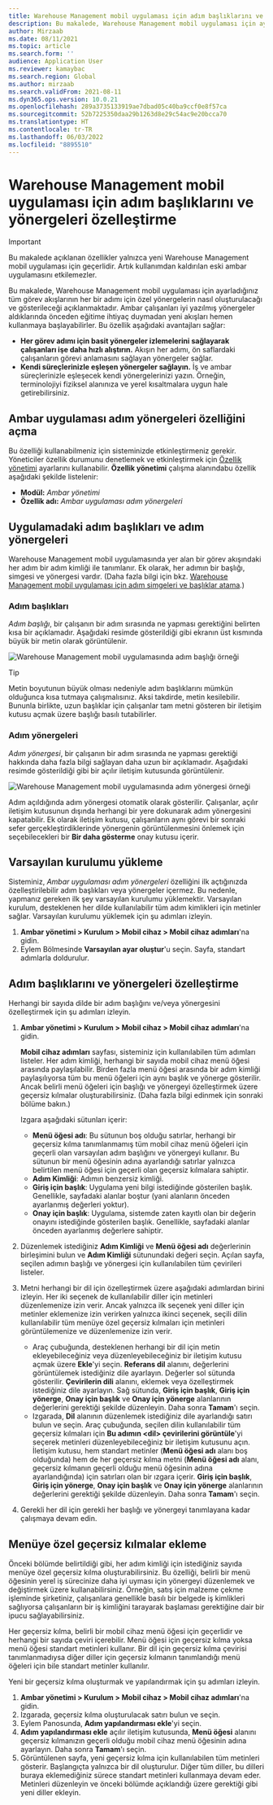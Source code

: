```yaml
---
title: Warehouse Management mobil uygulaması için adım başlıklarını ve yönergeleri özelleştirme
description: Bu makalede, Warehouse Management mobil uygulaması için ayarladığınız her bir görev akışının tüm adımları için özel yönergelerin nasıl oluşturulacağı ve gösterileceği açıklanmaktadır.
author: Mirzaab
ms.date: 08/11/2021
ms.topic: article
ms.search.form: ''
audience: Application User
ms.reviewer: kamaybac
ms.search.region: Global
ms.author: mirzaab
ms.search.validFrom: 2021-08-11
ms.dyn365.ops.version: 10.0.21
ms.openlocfilehash: 289a3735133919ae7dbad05c40ba9ccf0e8f57ca
ms.sourcegitcommit: 52b7225350daa29b1263d8e29c54ac9e20bcca70
ms.translationtype: HT
ms.contentlocale: tr-TR
ms.lasthandoff: 06/03/2022
ms.locfileid: "8895510"
---
```

# <a name="customize-step-titles-and-instructions-for-the-warehouse-management-mobile-app"></a>Warehouse Management mobil uygulaması için adım başlıklarını ve yönergeleri özelleştirme

> [!IMPORTANT]
> Bu makalede açıklanan özellikler yalnızca yeni Warehouse Management mobil uygulaması için geçerlidir. Artık kullanımdan kaldırılan eski ambar uygulamasını etkilemezler.

Bu makalede, Warehouse Management mobil uygulaması için ayarladığınız tüm görev akışlarının her bir adımı için özel yönergelerin nasıl oluşturulacağı ve gösterileceği açıklanmaktadır. Ambar çalışanları iyi yazılmış yönergeler aldıklarında önceden eğitime ihtiyaç duymadan yeni akışları hemen kullanmaya başlayabilirler. Bu özellik aşağıdaki avantajları sağlar:

- **Her görev adımı için basit yönergeler izlemelerini sağlayarak çalışanları işe daha hızlı alıştırın.** Akışın her adımı, ön saflardaki çalışanların görevi anlamasını sağlayan yönergeler sağlar.
- **Kendi süreçlerinizle eşleşen yönergeler sağlayın.** İş ve ambar süreçlerinizle eşleşecek kendi yönergelerinizi yazın. Örneğin, terminolojiyi fiziksel alanınıza ve yerel kısaltmalara uygun hale getirebilirsiniz.

## <a name="turn-on-the-warehouse-app-step-instructions-feature"></a>Ambar uygulaması adım yönergeleri özelliğini açma

Bu özelliği kullanabilmeniz için sisteminizde etkinleştirmeniz gerekir. Yöneticiler özellik durumunu denetlemek ve etkinleştirmek için [Özellik yönetimi](../../fin-ops-core/fin-ops/get-started/feature-management/feature-management-overview.md) ayarlarını kullanabilir. **Özellik yönetimi** çalışma alanındabu özellik aşağıdaki şekilde listelenir:

- **Modül:** *Ambar yönetimi*
- **Özellik adı:** *Ambar uygulaması adım yönergeleri*

## <a name="step-titles-and-step-instructions-in-the-app"></a>Uygulamadaki adım başlıkları ve adım yönergeleri

Warehouse Management mobil uygulamasında yer alan bir görev akışındaki her adım bir adım kimliği ile tanımlanır. Ek olarak, her adımın bir başlığı, simgesi ve yönergesi vardır. (Daha fazla bilgi için bkz. [Warehouse Management mobil uygulaması için adım simgeleri ve başlıklar atama](step-icons-titles.md).)

### <a name="step-titles"></a>Adım başlıkları

*Adım başlığı*, bir çalışanın bir adım sırasında ne yapması gerektiğini belirten kısa bir açıklamadır. Aşağıdaki resimde gösterildiği gibi ekranın üst kısmında büyük bir metin olarak görüntülenir.

![Warehouse Management mobil uygulamasında adım başlığı örneği](media/wma-step-title.png "Warehouse Management mobil uygulamasında adım başlığı örneği")

> [!TIP]
> Metin boyutunun büyük olması nedeniyle adım başlıklarını mümkün olduğunca kısa tutmaya çalışmalısınız. Aksi takdirde, metin kesilebilir. Bununla birlikte, uzun başlıklar için çalışanlar tam metni gösteren bir iletişim kutusu açmak üzere başlığı basılı tutabilirler.

### <a name="step-instructions"></a>Adım yönergeleri

*Adım yönergesi*, bir çalışanın bir adım sırasında ne yapması gerektiği hakkında daha fazla bilgi sağlayan daha uzun bir açıklamadır. Aşağıdaki resimde gösterildiği gibi bir açılır iletişim kutusunda görüntülenir.

![Warehouse Management mobil uygulamasında adım yönergesi örneği](media/wma-step-instructions.png "Warehouse Management mobil uygulamasında adım yönergesi örneği")

Adım açıldığında adım yönergesi otomatik olarak gösterilir. Çalışanlar, açılır iletişim kutusunun dışında herhangi bir yere dokunarak adım yönergesini kapatabilir. Ek olarak iletişim kutusu, çalışanların aynı görevi bir sonraki sefer gerçekleştirdiklerinde yönergenin görüntülenmesini önlemek için seçebilecekleri bir **Bir daha gösterme** onay kutusu içerir.

## <a name="load-the-default-setup"></a>Varsayılan kurulumu yükleme

Sisteminiz, *Ambar uygulaması adım yönergeleri* özelliğini ilk açtığınızda özelleştirilebilir adım başlıkları veya yönergeler içermez. Bu nedenle, yapmanız gereken ilk şey varsayılan kurulumu yüklemektir. Varsayılan kurulum, desteklenen her dilde kullanılabilir tüm adım kimlikleri için metinler sağlar. Varsayılan kurulumu yüklemek için şu adımları izleyin.

1. **Ambar yönetimi \> Kurulum \> Mobil cihaz \> Mobil cihaz adımları**'na gidin.
1. Eylem Bölmesinde **Varsayılan ayar oluştur**'u seçin. Sayfa, standart adımlarla doldurulur.

## <a name="customize-step-titles-and-instructions"></a>Adım başlıklarını ve yönergeleri özelleştirme

Herhangi bir sayıda dilde bir adım başlığını ve/veya yönergesini özelleştirmek için şu adımları izleyin.

1. **Ambar yönetimi \> Kurulum \> Mobil cihaz \> Mobil cihaz adımları**'na gidin.

    **Mobil cihaz adımları** sayfası, sisteminiz için kullanılabilen tüm adımları listeler. Her adım kimliği, herhangi bir sayıda mobil cihaz menü öğesi arasında paylaşılabilir. Birden fazla menü öğesi arasında bir adım kimliği paylaşılıyorsa tüm bu menü öğeleri için aynı başlık ve yönerge gösterilir. Ancak belirli menü öğeleri için başlığı ve yönergeyi özelleştirmek üzere geçersiz kılmalar oluşturabilirsiniz. (Daha fazla bilgi edinmek için sonraki bölüme bakın.)

    Izgara aşağıdaki sütunları içerir:

    - **Menü öğesi adı**: Bu sütunun boş olduğu satırlar, herhangi bir geçersiz kılma tanımlanmamış tüm mobil cihaz menü öğeleri için geçerli olan varsayılan adım başlığını ve yönergeyi kullanır. Bu sütunun bir menü öğesinin adına ayarlandığı satırlar yalnızca belirtilen menü öğesi için geçerli olan geçersiz kılmalara sahiptir.
    - **Adım Kimliği**: Adımın benzersiz kimliği.
    - **Giriş için başlık**: Uygulama yeni bilgi istediğinde gösterilen başlık. Genellikle, sayfadaki alanlar boştur (yani alanların önceden ayarlanmış değerleri yoktur).
    - **Onay için başlık**: Uygulama, sistemde zaten kayıtlı olan bir değerin onayını istediğinde gösterilen başlık. Genellikle, sayfadaki alanlar önceden ayarlanmış değerlere sahiptir.

1. Düzenlemek istediğiniz **Adım Kimliği** ve **Menü öğesi adı** değerlerinin birleşimini bulun ve **Adım Kimliği** sütunundaki değeri seçin. Açılan sayfa, seçilen adımın başlığı ve yönergesi için kullanılabilen tüm çevirileri listeler.
1. Metni herhangi bir dil için özelleştirmek üzere aşağıdaki adımlardan birini izleyin. Her iki seçenek de kullanılabilir diller için metinleri düzenlemenize izin verir. Ancak yalnızca ilk seçenek yeni diller için metinler eklemenize izin verirken yalnızca ikinci seçenek, seçili dilin kullanılabilir tüm menüye özel geçersiz kılmaları için metinleri görüntülemenize ve düzenlemenize izin verir.

    - Araç çubuğunda, desteklenen herhangi bir dil için metin ekleyebileceğiniz veya düzenleyebileceğiniz bir iletişim kutusu açmak üzere **Ekle**'yi seçin. **Referans dil** alanını, değerlerini görüntülemek istediğiniz dile ayarlayın. Değerler sol sütunda gösterilir. **Çevirilerin dili** alanını, eklemek veya özelleştirmek istediğiniz dile ayarlayın. Sağ sütunda, **Giriş için başlık**, **Giriş için yönerge**, **Onay için başlık** ve **Onay için yönerge** alanlarının değerlerini gerektiği şekilde düzenleyin. Daha sonra **Tamam**'ı seçin.
    - Izgarada, **Dil** alanının düzenlemek istediğiniz dile ayarlandığı satırı bulun ve seçin. Araç çubuğunda, seçilen dilin kullanılabilir tüm geçersiz kılmaları için **Bu adımın &lt;dil&gt; çevirilerini görüntüle**'yi seçerek metinleri düzenleyebileceğiniz bir iletişim kutusunu açın. İletişim kutusu, hem standart metinler (**Menü öğesi adı** alanı boş olduğunda) hem de her geçersiz kılma metni (**Menü öğesi adı** alanı, geçersiz kılmanın geçerli olduğu menü öğesinin adına ayarlandığında) için satırları olan bir ızgara içerir. **Giriş için başlık**, **Giriş için yönerge**, **Onay için başlık** ve **Onay için yönerge** alanlarının değerlerini gerektiği şekilde düzenleyin. Daha sonra **Tamam**'ı seçin.

1. Gerekli her dil için gerekli her başlığı ve yönergeyi tanımlayana kadar çalışmaya devam edin.

## <a name="add-menu-specific-overrides"></a>Menüye özel geçersiz kılmalar ekleme

Önceki bölümde belirtildiği gibi, her adım kimliği için istediğiniz sayıda menüye özel geçersiz kılma oluşturabilirsiniz. Bu özelliği, belirli bir menü öğesinin yerel iş sürecinize daha iyi uyması için yönergeyi düzenlemek ve değiştirmek üzere kullanabilirsiniz. Örneğin, satış için malzeme çekme işleminde şirketiniz, çalışanlara genellikle basılı bir belgede iş kimlikleri sağlıyorsa çalışanların bir iş kimliğini tarayarak başlaması gerektiğine dair bir ipucu sağlayabilirsiniz.

Her geçersiz kılma, belirli bir mobil cihaz menü öğesi için geçerlidir ve herhangi bir sayıda çeviri içerebilir. Menü öğesi için geçersiz kılma yoksa menü öğesi standart metinleri kullanır. Bir dil için geçersiz kılma çevirisi tanımlanmadıysa diğer diller için geçersiz kılmanın tanımlandığı menü öğeleri için bile standart metinler kullanılır.

Yeni bir geçersiz kılma oluşturmak ve yapılandırmak için şu adımları izleyin.

1. **Ambar yönetimi \> Kurulum \> Mobil cihaz \> Mobil cihaz adımları**'na gidin.
1. Izgarada, geçersiz kılma oluşturulacak satırı bulun ve seçin.
1. Eylem Panosunda, **Adım yapılandırması ekle**'yi seçin.
1. **Adım yapılandırması ekle** açılır iletişim kutusunda, **Menü öğesi** alanını geçersiz kılmanızın geçerli olduğu mobil cihaz menü öğesinin adına ayarlayın. Daha sonra **Tamam**'ı seçin.
1. Görüntülenen sayfa, yeni geçersiz kılma için kullanılabilen tüm metinleri gösterir. Başlangıçta yalnızca bir dil oluşturulur. Diğer tüm diller, bu dilleri buraya eklemediğiniz sürece standart metinleri kullanmaya devam eder. Metinleri düzenleyin ve önceki bölümde açıklandığı üzere gerektiği gibi yeni diller ekleyin.
